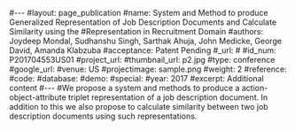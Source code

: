 #---
#layout: page_publication
#name: System and Method to produce Generalized Representation of Job Description Documents and Calculate Similarity using the #Representation in Recruitment Domain
#authors: Joydeep Mondal, Sudhanshu Singh, Sarthak Ahuja, John Medicke, George David, Amanda Klabzuba
#acceptance: Patent Pending
#_url: #
#id_num: P201704553US01
#project_url:
#thumbnail_url: p2.jpg
#type: conference
#google_url: 
#venue: US
#projectimage: sample.png
#weight: 2
#reference:
#code:
#database: 
#demo: 
#special: 
#year: 2017
#excerpt: Additional content
#---
#We propose a system and methods to produce a action-object-attribute triplet representation of a job description document. In addition to this we also propose to calculate similarity between two job description documents using such representations.
